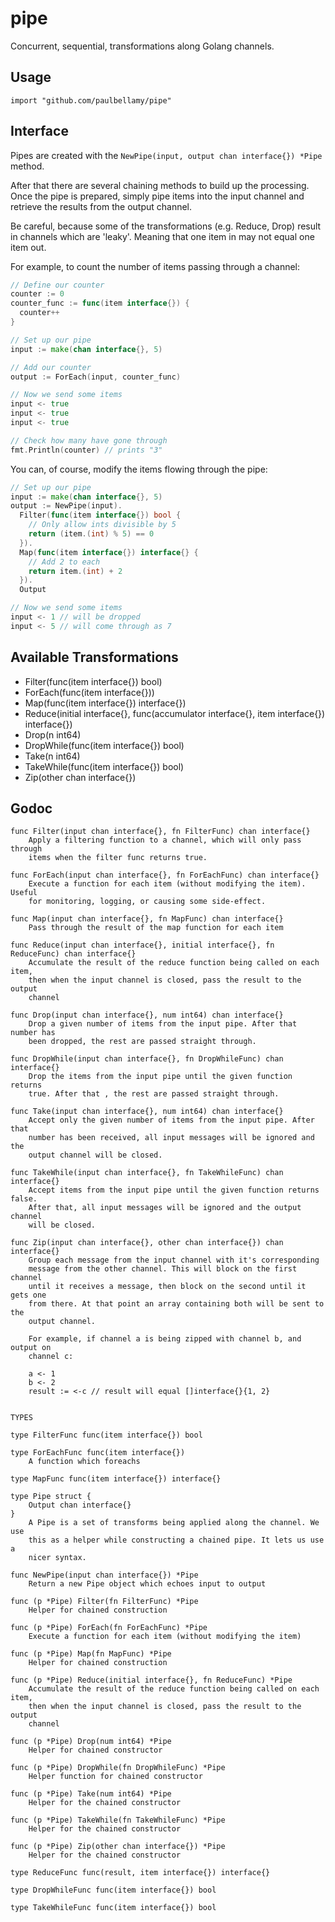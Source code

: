 # pipe

Concurrent, sequential, transformations along Golang channels.

## Usage

```
import "github.com/paulbellamy/pipe"
```

## Interface

Pipes are created with the ```NewPipe(input, output chan interface{}) *Pipe``` method.

After that there are several chaining methods to build up the processing. Once the pipe is prepared, simply pipe items into the input channel and retrieve the results from the output channel.

Be careful, because some of the transformations (e.g. Reduce, Drop) result in channels which are 'leaky'. Meaning that one item in may not equal one item out.

For example, to count the number of items passing through a channel:

```Go
// Define our counter
counter := 0
counter_func := func(item interface{}) {
  counter++
}

// Set up our pipe
input := make(chan interface{}, 5)

// Add our counter
output := ForEach(input, counter_func)

// Now we send some items
input <- true
input <- true
input <- true

// Check how many have gone through
fmt.Println(counter) // prints "3"
```

  You can, of course, modify the items flowing through the pipe:

```Go
// Set up our pipe
input := make(chan interface{}, 5)
output := NewPipe(input).
  Filter(func(item interface{}) bool {
    // Only allow ints divisible by 5
    return (item.(int) % 5) == 0
  }).
  Map(func(item interface{}) interface{} {
    // Add 2 to each
    return item.(int) + 2
  }).
  Output

// Now we send some items
input <- 1 // will be dropped
input <- 5 // will come through as 7
```

## Available Transformations

* Filter(func(item interface{}) bool)
* ForEach(func(item interface{}))
* Map(func(item interface{}) interface{})
* Reduce(initial interface{}, func(accumulator interface{}, item interface{}) interface{})
* Drop(n int64)
* DropWhile(func(item interface{}) bool)
* Take(n int64)
* TakeWhile(func(item interface{}) bool)
* Zip(other chan interface{})

## Godoc

```
func Filter(input chan interface{}, fn FilterFunc) chan interface{}
    Apply a filtering function to a channel, which will only pass through
    items when the filter func returns true.

func ForEach(input chan interface{}, fn ForEachFunc) chan interface{}
    Execute a function for each item (without modifying the item). Useful
    for monitoring, logging, or causing some side-effect.

func Map(input chan interface{}, fn MapFunc) chan interface{}
    Pass through the result of the map function for each item

func Reduce(input chan interface{}, initial interface{}, fn ReduceFunc) chan interface{}
    Accumulate the result of the reduce function being called on each item,
    then when the input channel is closed, pass the result to the output
    channel

func Drop(input chan interface{}, num int64) chan interface{}
    Drop a given number of items from the input pipe. After that number has
    been dropped, the rest are passed straight through.

func DropWhile(input chan interface{}, fn DropWhileFunc) chan interface{}
    Drop the items from the input pipe until the given function returns
    true. After that , the rest are passed straight through.

func Take(input chan interface{}, num int64) chan interface{}
    Accept only the given number of items from the input pipe. After that
    number has been received, all input messages will be ignored and the
    output channel will be closed.

func TakeWhile(input chan interface{}, fn TakeWhileFunc) chan interface{}
    Accept items from the input pipe until the given function returns false.
    After that, all input messages will be ignored and the output channel
    will be closed.

func Zip(input chan interface{}, other chan interface{}) chan interface{}
    Group each message from the input channel with it's corresponding
    message from the other channel. This will block on the first channel
    until it receives a message, then block on the second until it gets one
    from there. At that point an array containing both will be sent to the
    output channel.

    For example, if channel a is being zipped with channel b, and output on
    channel c:

	a <- 1
	b <- 2
	result := <-c // result will equal []interface{}{1, 2}


TYPES

type FilterFunc func(item interface{}) bool

type ForEachFunc func(item interface{})
    A function which foreachs

type MapFunc func(item interface{}) interface{}

type Pipe struct {
    Output chan interface{}
}
    A Pipe is a set of transforms being applied along the channel. We use
    this as a helper while constructing a chained pipe. It lets us use a
    nicer syntax.

func NewPipe(input chan interface{}) *Pipe
    Return a new Pipe object which echoes input to output

func (p *Pipe) Filter(fn FilterFunc) *Pipe
    Helper for chained construction

func (p *Pipe) ForEach(fn ForEachFunc) *Pipe
    Execute a function for each item (without modifying the item)

func (p *Pipe) Map(fn MapFunc) *Pipe
    Helper for chained construction

func (p *Pipe) Reduce(initial interface{}, fn ReduceFunc) *Pipe
    Accumulate the result of the reduce function being called on each item,
    then when the input channel is closed, pass the result to the output
    channel

func (p *Pipe) Drop(num int64) *Pipe
    Helper for chained constructor

func (p *Pipe) DropWhile(fn DropWhileFunc) *Pipe
    Helper function for chained constructor

func (p *Pipe) Take(num int64) *Pipe
    Helper for the chained constructor

func (p *Pipe) TakeWhile(fn TakeWhileFunc) *Pipe
    Helper for the chained constructor

func (p *Pipe) Zip(other chan interface{}) *Pipe
    Helper for the chained constructor

type ReduceFunc func(result, item interface{}) interface{}

type DropWhileFunc func(item interface{}) bool

type TakeWhileFunc func(item interface{}) bool
```
